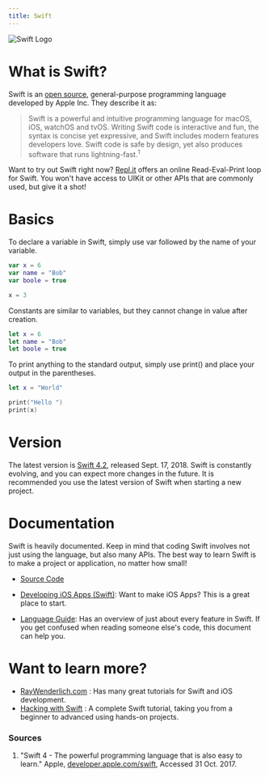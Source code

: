 ```yaml
---
title: Swift
---
```


![Swift Logo](https://developer.apple.com/assets/elements/icons/swift-playgrounds/swift-playgrounds-64x64_2x.png)

# What is Swift?

Swift is an [open source](https://en.wikipedia.org/wiki/Open-source_software), general-purpose programming language developed by Apple Inc. They describe it as:

> Swift is a powerful and intuitive programming language for macOS, iOS, watchOS and tvOS. Writing Swift code is interactive and fun, the syntax is concise yet expressive, and Swift includes modern features developers love. Swift code is safe by design, yet also produces software that runs lightning-fast.<sup>1</sup>

Want to try out Swift right now? [Repl.it](https://repl.it/languages/swift) offers an online Read-Eval-Print loop for Swift. You won't have access to UIKit or other APIs that are commonly used, but give it a shot!

# Basics

To declare a variable in Swift, simply use var followed by the name of your variable.
```Swift
var x = 6
var name = "Bob"
var boole = true

x = 3
```

Constants are similar to variables, but they cannot change in value after creation.
```Swift
let x = 6
let name = "Bob"
let boole = true
```

To print anything to the standard output, simply use print() and place your output in the parentheses.
```Swift
let x = "World"

print("Hello ")
print(x)
```



# Version

The latest version is [Swift 4.2](https://developer.apple.com/library/content/documentation/Swift/Conceptual/Swift_Programming_Language/RevisionHistory.html), released Sept. 17, 2018. Swift is constantly evolving, and you can expect more changes in the future. It is recommended you use the latest version of Swift when starting a new project.

# Documentation

Swift is heavily documented. Keep in mind that coding Swift involves not just
using the language, but also many APIs. The best way to learn Swift is to make a
project or application, no matter how small!

* [Source Code](https://github.com/apple/swift)

* [Developing iOS Apps (Swift)](https://developer.apple.com/library/content/referencelibrary/GettingStarted/DevelopiOSAppsSwift/): Want to make iOS Apps? This is a great place to start.

* [Language Guide](https://developer.apple.com/library/content/documentation/Swift/Conceptual/Swift_Programming_Language/): Has an overview of just about every feature in Swift. If you get confused when reading someone else's code, this document can help you.

# Want to learn more?

* [RayWenderlich.com](https://www.raywenderlich.com/) : Has many great tutorials for Swift and iOS development.
* [Hacking with Swift](https://www.hackingwithswift.com/read) : A complete Swift tutorial, taking you from a beginner to advanced using hands-on projects.

### Sources

1. "Swift 4 - The powerful programming language that is also easy to learn." Apple, [developer.apple.com/swift](https://developer.apple.com/swift/), Accessed 31 Oct. 2017.

